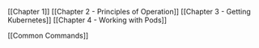 [[Chapter 1]]
[[Chapter 2 - Principles of Operation]]
[[Chapter 3 - Getting Kubernetes]]
[[Chapter 4 - Working with Pods]]


[[Common Commands]]
